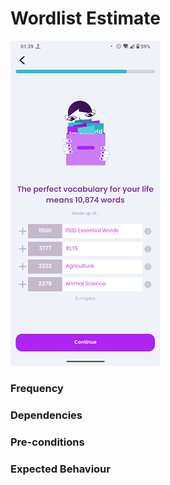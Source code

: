 # Wordlist Estimate

![WordlistEstimate](../_media/Onboarding/WordlistEstimate.png)

### Frequency



### Dependencies



### Pre-conditions



### Expected Behaviour


